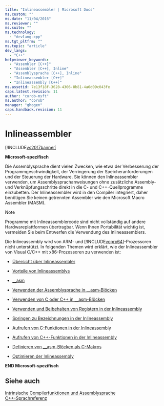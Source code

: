```yaml
---
title: "Inlineassembler | Microsoft Docs"
ms.custom: ""
ms.date: "11/04/2016"
ms.reviewer: ""
ms.suite: ""
ms.technology: 
  - "devlang-cpp"
ms.tgt_pltfrm: ""
ms.topic: "article"
dev_langs: 
  - "C++"
helpviewer_keywords: 
  - "Assembler [C++]"
  - "Assembler [C++], Inline"
  - "Assemblysprache [C++], Inline"
  - "Inlineassembler [C++]"
  - "Inlineassembly [C++]"
ms.assetid: 7e13f18f-3628-4306-8b81-4a6d09c043fe
caps.latest.revision: 11
author: "corob-msft"
ms.author: "corob"
manager: "ghogen"
caps.handback.revision: 11
---
```

# Inlineassembler
[!INCLUDE[vs2017banner](../../assembler/inline/includes/vs2017banner.md)]

**Microsoft\-spezifisch**  
  
 Die Assemblysprache dient vielen Zwecken, wie etwa der Verbesserung der Programmgeschwindigkeit, der Verringerung der Speicheranforderungen und der Steuerung der Hardware.  Sie können den Inlineassembler verwenden, um Assemblysprachanweisungen ohne zusätzliche Assembly\- und Verknüpfungsschritte direkt in die C\- und C\+\+\-Quellprogramme einzubetten.  Der Inlineassembler wird in den Compiler integriert, daher benötigen Sie keinen getrennten Assembler wie den Microsoft Macro Assembler \(MASM\).  
  
> [!NOTE]
>  Programme mit Inlineassemblercode sind nicht vollständig auf andere Hardwareplattformen übertragbar.  Wenn Ihnen Portabilität wichtig ist, vermeiden Sie beim Entwerfen die Verwendung des Inlineassemblers.  
  
 Die Inlineassembly wird von ARM\- und [!INCLUDE[vcprx64](../../assembler/inline/includes/vcprx64_md.md)]\-Prozessoren nicht unterstützt.  In folgenden Themen wird erklärt, wie der Inlineassembler von Visual C\/C\+\+ mit x86\-Prozessoren zu verwenden ist:  
  
-   [Übersicht über Inlineassembler](../../assembler/inline/inline-assembler-overview.md)  
  
-   [Vorteile von Inlineassemblys](../../assembler/inline/advantages-of-inline-assembly.md)  
  
-   [\_\_asm](../../assembler/inline/asm.md)  
  
-   [Verwenden der Assemblysprache in \_\_asm\-Blöcken](../../assembler/inline/using-assembly-language-in-asm-blocks.md)  
  
-   [Verwenden von C oder C\+\+ in \_\_asm\-Blöcken](../../assembler/inline/using-c-or-cpp-in-asm-blocks.md)  
  
-   [Verwenden und Beibehalten von Registern in der Inlineassembly](../../assembler/inline/using-and-preserving-registers-in-inline-assembly.md)  
  
-   [Springen zu Bezeichnungen in der Inlineassembly](../../assembler/inline/jumping-to-labels-in-inline-assembly.md)  
  
-   [Aufrufen von C\-Funktionen in der Inlineassembly](../../assembler/inline/calling-c-functions-in-inline-assembly.md)  
  
-   [Aufrufen von C\+\+\-Funktionen in der Inlineassembly](../../assembler/inline/calling-cpp-functions-in-inline-assembly.md)  
  
-   [Definieren von \_\_asm\-Blöcken als C\-Makros](../../assembler/inline/defining-asm-blocks-as-c-macros.md)  
  
-   [Optimieren der Inlineassembly](../../assembler/inline/optimizing-inline-assembly.md)  
  
 **END Microsoft\-spezifisch**  
  
## Siehe auch  
 [Intrinsische Compilerfunktionen und Assemblysprache](../../intrinsics/compiler-intrinsics-and-assembly-language.md)   
 [C\+\+\-Sprachreferenz](../../cpp/cpp-language-reference.md)